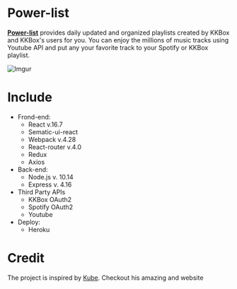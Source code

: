 # Power-list
[**Power-list**](https://power-list.herokuapp.com) provides daily updated and organized playlists created by KKBox and KKBox's users for you. You can enjoy the millions of music tracks using Youtube API and put any your favorite track to your Spotify or KKBox playlist. 

![Imgur](https://i.imgur.com/IOR612a.gif)

# Include
* Frond-end:
    * React  v.16.7
    * Sematic-ui-react 
    * Webpack v.4.28
    * React-router v.4.0
    * Redux 
    * Axios
* Back-end:
    * Node.js v. 10.14
    * Express v. 4.16
* Third Party APIs
    * KKBox OAuth2
    * Spotify OAuth2
    * Youtube 
* Deploy:
    * Heroku


# Credit

The  project is inspired by [Kube](https://www.kube-app.com/today).
Checkout his amazing and website

